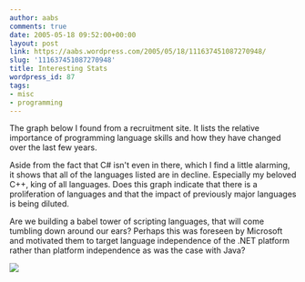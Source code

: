 ```yaml
---
author: aabs
comments: true
date: 2005-05-18 09:52:00+00:00
layout: post
link: https://aabs.wordpress.com/2005/05/18/111637451087270948/
slug: '111637451087270948'
title: Interesting Stats
wordpress_id: 87
tags:
- misc
- programming
---
```


The graph below I found from a recruitment site. It lists the relative importance of programming language skills and how they have changed over the last few years.

Aside from the fact that C# isn't even in there, which I find a little alarming, it shows that all of the languages listed are in decline. Especially my beloved C++, king of all languages. Does this graph indicate that there is a proliferation of languages and that the impact of previously major languages is being diluted.

Are we building a babel tower of scripting languages, that will come tumbling down around our ears? Perhaps this was foreseen by Microsoft and motivated them to target language independence of the .NET platform rather than platform independence as was the case with Java?

![](http://storage.msn.com/x1pj-ldbX1NGoNbapCTi0PIEYk4jPwzK_LaBu0zn8PLMdBNkpFzqeEGK3urnLPRUHsKiCzh7D1oIYIn7Ft8jayhXwT5W0rG7MUBHQT4AZBeCV_LRwbAwI-xIAHY22piCw3ErZT8TJs6uphJb2RbemZPBw) 
